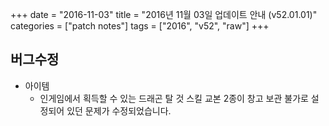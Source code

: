 +++
date = "2016-11-03"
title = "2016년 11월 03일 업데이트 안내 (v52.01.01)"
categories = ["patch notes"]
tags = ["2016", "v52", "raw"]
+++

## 버그수정

- 아이템
  - 인게임에서 획득할 수 있는 드래곤 탈 것 스킬 교본 2종이 창고 보관 불가로 설정되어 있던 문제가 수정되었습니다.
